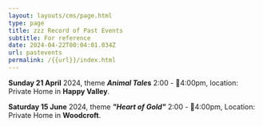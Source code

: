 ```yaml
---
layout: layouts/cms/page.html
type: page
title: zzz Record of Past Events
subtitle: For reference
date: 2024-04-22T00:04:01.034Z
url: pastevents
permalink: /{{url}}/index.html
---
```

**Sunday 21 April**  2024, theme ***Animal Tale*s**  2:00 - 4:00pm, location: Private Home in **Happy Valley**.

**Saturday 15 June** 2024, theme ***"Heart of Gold"***  2:00 - 4:00pm, Location: Private Home in **Woodcroft**.